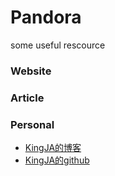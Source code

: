 # Pandora
some useful rescource

### Website
### Article
### Personal
* [KingJA的博客](http://kingja.github.io)
* [KingJA的github](http://kingja.github.com)

